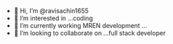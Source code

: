 - 👋 Hi, I’m @ravisachin1655
- 👀 I’m interested in ...coding
- 🌱 I’m currently working MREN development ...
- 💞️ I’m looking to collaborate on ...full stack developer

<!---
ravisachin1655/ravisachin1655 is a ✨ special ✨ repository because its `README.md` (this file) appears on your GitHub profile.
You can click the Preview link to take a look at your changes.
--->
